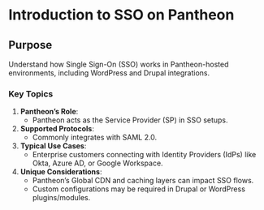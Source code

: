 # Introduction to SSO on Pantheon

## Purpose
Understand how Single Sign-On (SSO) works in Pantheon-hosted environments, including WordPress and Drupal integrations.

### Key Topics
1. **Pantheon’s Role**:
   - Pantheon acts as the Service Provider (SP) in SSO setups.
2. **Supported Protocols**:
   - Commonly integrates with SAML 2.0.
3. **Typical Use Cases**:
   - Enterprise customers connecting with Identity Providers (IdPs) like Okta, Azure AD, or Google Workspace.
4. **Unique Considerations**:
   - Pantheon’s Global CDN and caching layers can impact SSO flows.
   - Custom configurations may be required in Drupal or WordPress plugins/modules.


